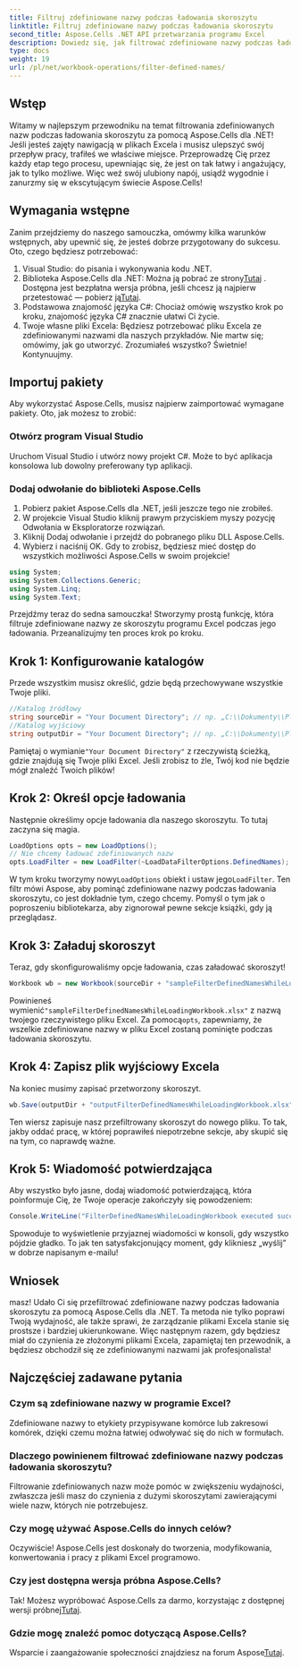 ```yaml
---
title: Filtruj zdefiniowane nazwy podczas ładowania skoroszytu
linktitle: Filtruj zdefiniowane nazwy podczas ładowania skoroszytu
second_title: Aspose.Cells .NET API przetwarzania programu Excel
description: Dowiedz się, jak filtrować zdefiniowane nazwy podczas ładowania skoroszytu za pomocą Aspose.Cells dla .NET. Przewodnik krok po kroku, jak ulepszyć obsługę programu Excel.
type: docs
weight: 19
url: /pl/net/workbook-operations/filter-defined-names/
---
```

## Wstęp
Witamy w najlepszym przewodniku na temat filtrowania zdefiniowanych nazw podczas ładowania skoroszytu za pomocą Aspose.Cells dla .NET! Jeśli jesteś zajęty nawigacją w plikach Excela i musisz ulepszyć swój przepływ pracy, trafiłeś we właściwe miejsce. Przeprowadzę Cię przez każdy etap tego procesu, upewniając się, że jest on tak łatwy i angażujący, jak to tylko możliwe. Więc weź swój ulubiony napój, usiądź wygodnie i zanurzmy się w ekscytującym świecie Aspose.Cells!
## Wymagania wstępne
Zanim przejdziemy do naszego samouczka, omówmy kilka warunków wstępnych, aby upewnić się, że jesteś dobrze przygotowany do sukcesu. Oto, czego będziesz potrzebować:
1. Visual Studio: do pisania i wykonywania kodu .NET.
2.  Biblioteka Aspose.Cells dla .NET: Można ją pobrać ze strony[Tutaj](https://releases.aspose.com/cells/net/) . Dostępna jest bezpłatna wersja próbna, jeśli chcesz ją najpierw przetestować — pobierz ją[Tutaj](https://releases.aspose.com/).
3. Podstawowa znajomość języka C#: Chociaż omówię wszystko krok po kroku, znajomość języka C# znacznie ułatwi Ci życie.
4. Twoje własne pliki Excela: Będziesz potrzebować pliku Excela ze zdefiniowanymi nazwami dla naszych przykładów. Nie martw się; omówimy, jak go utworzyć.
Zrozumiałeś wszystko? Świetnie! Kontynuujmy.
## Importuj pakiety
Aby wykorzystać Aspose.Cells, musisz najpierw zaimportować wymagane pakiety. Oto, jak możesz to zrobić:
### Otwórz program Visual Studio
Uruchom Visual Studio i utwórz nowy projekt C#. Może to być aplikacja konsolowa lub dowolny preferowany typ aplikacji.
### Dodaj odwołanie do biblioteki Aspose.Cells
1. Pobierz pakiet Aspose.Cells dla .NET, jeśli jeszcze tego nie zrobiłeś.
2. W projekcie Visual Studio kliknij prawym przyciskiem myszy pozycję Odwołania w Eksploratorze rozwiązań.
3. Kliknij Dodaj odwołanie i przejdź do pobranego pliku DLL Aspose.Cells.
4. Wybierz i naciśnij OK.
Gdy to zrobisz, będziesz mieć dostęp do wszystkich możliwości Aspose.Cells w swoim projekcie!
```csharp
using System;
using System.Collections.Generic;
using System.Linq;
using System.Text;
```
Przejdźmy teraz do sedna samouczka! Stworzymy prostą funkcję, która filtruje zdefiniowane nazwy ze skoroszytu programu Excel podczas jego ładowania. Przeanalizujmy ten proces krok po kroku.
## Krok 1: Konfigurowanie katalogów
Przede wszystkim musisz określić, gdzie będą przechowywane wszystkie Twoje pliki.
```csharp
//Katalog źródłowy
string sourceDir = "Your Document Directory"; // np. „C:\\Dokumenty\\PlikiExcel\\"
//Katalog wyjściowy
string outputDir = "Your Document Directory"; // np. „C:\\Dokumenty\\Pliki Excela\\Wyjście\\"
```
 Pamiętaj o wymianie`"Your Document Directory"` z rzeczywistą ścieżką, gdzie znajdują się Twoje pliki Excel. Jeśli zrobisz to źle, Twój kod nie będzie mógł znaleźć Twoich plików!
## Krok 2: Określ opcje ładowania
Następnie określimy opcje ładowania dla naszego skoroszytu. To tutaj zaczyna się magia.
```csharp
LoadOptions opts = new LoadOptions();
// Nie chcemy ładować zdefiniowanych nazw
opts.LoadFilter = new LoadFilter(~LoadDataFilterOptions.DefinedNames);
```
 W tym kroku tworzymy nowy`LoadOptions` obiekt i ustaw jego`LoadFilter`. Ten filtr mówi Aspose, aby pominąć zdefiniowane nazwy podczas ładowania skoroszytu, co jest dokładnie tym, czego chcemy. Pomyśl o tym jak o poproszeniu bibliotekarza, aby zignorował pewne sekcje książki, gdy ją przeglądasz.
## Krok 3: Załaduj skoroszyt
Teraz, gdy skonfigurowaliśmy opcje ładowania, czas załadować skoroszyt!
```csharp
Workbook wb = new Workbook(sourceDir + "sampleFilterDefinedNamesWhileLoadingWorkbook.xlsx", opts);
```
 Powinieneś wymienić`"sampleFilterDefinedNamesWhileLoadingWorkbook.xlsx"` z nazwą twojego rzeczywistego pliku Excel. Za pomocą`opts`, zapewniamy, że wszelkie zdefiniowane nazwy w pliku Excel zostaną pominięte podczas ładowania skoroszytu.
## Krok 4: Zapisz plik wyjściowy Excela
Na koniec musimy zapisać przetworzony skoroszyt.
```csharp
wb.Save(outputDir + "outputFilterDefinedNamesWhileLoadingWorkbook.xlsx");
```
Ten wiersz zapisuje nasz przefiltrowany skoroszyt do nowego pliku. To tak, jakby oddać pracę, w której poprawiłeś niepotrzebne sekcje, aby skupić się na tym, co naprawdę ważne.
## Krok 5: Wiadomość potwierdzająca
Aby wszystko było jasne, dodaj wiadomość potwierdzającą, która poinformuje Cię, że Twoje operacje zakończyły się powodzeniem:
```csharp
Console.WriteLine("FilterDefinedNamesWhileLoadingWorkbook executed successfully.");
```
Spowoduje to wyświetlenie przyjaznej wiadomości w konsoli, gdy wszystko pójdzie gładko. To jak ten satysfakcjonujący moment, gdy klikniesz „wyślij” w dobrze napisanym e-mailu!
## Wniosek
masz! Udało Ci się przefiltrować zdefiniowane nazwy podczas ładowania skoroszytu za pomocą Aspose.Cells dla .NET. Ta metoda nie tylko poprawi Twoją wydajność, ale także sprawi, że zarządzanie plikami Excela stanie się prostsze i bardziej ukierunkowane. Więc następnym razem, gdy będziesz miał do czynienia ze złożonymi plikami Excela, zapamiętaj ten przewodnik, a będziesz obchodził się ze zdefiniowanymi nazwami jak profesjonalista!
## Najczęściej zadawane pytania
### Czym są zdefiniowane nazwy w programie Excel?  
Zdefiniowane nazwy to etykiety przypisywane komórce lub zakresowi komórek, dzięki czemu można łatwiej odwoływać się do nich w formułach.
### Dlaczego powinienem filtrować zdefiniowane nazwy podczas ładowania skoroszytu?  
Filtrowanie zdefiniowanych nazw może pomóc w zwiększeniu wydajności, zwłaszcza jeśli masz do czynienia z dużymi skoroszytami zawierającymi wiele nazw, których nie potrzebujesz.
### Czy mogę używać Aspose.Cells do innych celów?  
Oczywiście! Aspose.Cells jest doskonały do tworzenia, modyfikowania, konwertowania i pracy z plikami Excel programowo.
### Czy jest dostępna wersja próbna Aspose.Cells?  
 Tak! Możesz wypróbować Aspose.Cells za darmo, korzystając z dostępnej wersji próbnej[Tutaj](https://releases.aspose.com/).
### Gdzie mogę znaleźć pomoc dotyczącą Aspose.Cells?  
Wsparcie i zaangażowanie społeczności znajdziesz na forum Aspose[Tutaj](https://forum.aspose.com/c/cells/9).
